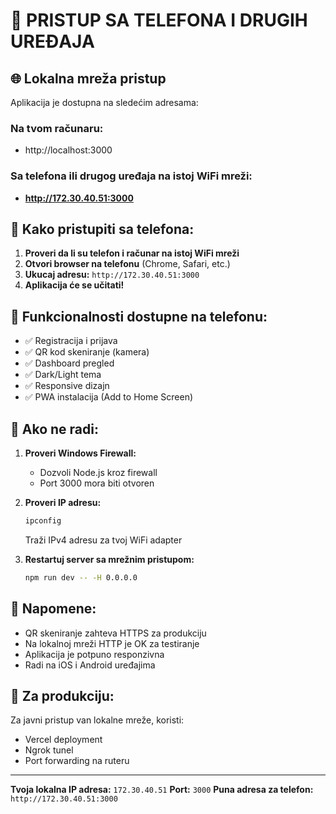 # 📱 PRISTUP SA TELEFONA I DRUGIH UREĐAJA

## 🌐 Lokalna mreža pristup

Aplikacija je dostupna na sledećim adresama:

### Na tvom računaru:
- http://localhost:3000

### Sa telefona ili drugog uređaja na istoj WiFi mreži:
- **http://172.30.40.51:3000**

## 📲 Kako pristupiti sa telefona:

1. **Proveri da li su telefon i računar na istoj WiFi mreži**
2. **Otvori browser na telefonu** (Chrome, Safari, etc.)
3. **Ukucaj adresu:** `http://172.30.40.51:3000`
4. **Aplikacija će se učitati!**

## 🎯 Funkcionalnosti dostupne na telefonu:

- ✅ Registracija i prijava
- ✅ QR kod skeniranje (kamera)
- ✅ Dashboard pregled
- ✅ Dark/Light tema
- ✅ Responsive dizajn
- ✅ PWA instalacija (Add to Home Screen)

## 🔧 Ako ne radi:

1. **Proveri Windows Firewall:**
   - Dozvoli Node.js kroz firewall
   - Port 3000 mora biti otvoren

2. **Proveri IP adresu:**
   ```bash
   ipconfig
   ```
   Traži IPv4 adresu za tvoj WiFi adapter

3. **Restartuj server sa mrežnim pristupom:**
   ```bash
   npm run dev -- -H 0.0.0.0
   ```

## 📌 Napomene:

- QR skeniranje zahteva HTTPS za produkciju
- Na lokalnoj mreži HTTP je OK za testiranje
- Aplikacija je potpuno responzivna
- Radi na iOS i Android uređajima

## 🚀 Za produkciju:

Za javni pristup van lokalne mreže, koristi:
- Vercel deployment
- Ngrok tunel
- Port forwarding na ruteru

---

**Tvoja lokalna IP adresa:** `172.30.40.51`
**Port:** `3000`
**Puna adresa za telefon:** `http://172.30.40.51:3000`